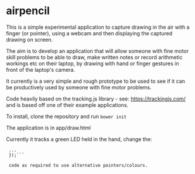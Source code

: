 # airpencil

This is a simple experimental application to capture drawing in the air with a finger (or pointer), using a webcam and then displaying the captured drawing on screen.

The aim is to develop an application that will allow someone with fine motor skill problems to be able to draw, make written notes or record arithmetic workings etc on their laptop, by drawing with hand or finger gestures in front of the laptop's camera.

It currently is a very simple and rough prototype to be used to see if it can be productively used by someone with fine motor problems.

Code heavily based on the tracking.js library - see: https://trackingjs.com/ and is based off one of their example applications.

To install, clone the repository and run ```bower init```

The application is in app/draw.html

Currently it tracks a green LED held in the hand, change the:

```tracking.ColorTracker.registerColor('drawC', function(r, g, b) {
 ...
 });```
 
 code as required to use alternative pointers/colours.
